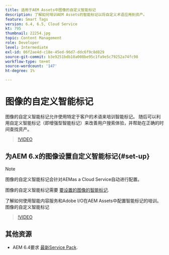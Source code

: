 ```yaml
---
title: 适用于AEM Assets中图像的自定义智能标记
description: 了解如何培训AEM Assets的智能标记以将自定义术语应用到资产。
feature: Smart Tags
version: 6.4, 6.5, Cloud Service
kt: 795
thumbnail: 22254.jpg
topic: Content Management
role: Developer
level: Intermediate
exl-id: 06f2ae4d-c18e-45ed-96d7-ddc6f9c8d829
source-git-commit: b3e9251bdb18a008be95c1fa9e5c79252a74fc98
workflow-type: tm+mt
source-wordcount: '147'
ht-degree: 1%

---
```


# 图像的自定义智能标记

图像的自定义智能标记允许使用特定于客户的术语来培训智能标记。
随后可以利用自定义智能标记（即增强型智能标记）来改善用户搜索体验，并帮助在正确的时间查找资产。

>[!VIDEO](https://video.tv.adobe.com/v/22254?quality=12&learn=on)

## 为AEM 6.x的图像设置自定义智能标记{#set-up}

>[!NOTE]
> 图像的自定义智能标记会针对AEMas a Cloud Service自动进行配置。

图像的自定义智能标记需要 [要设置的图像的智能标记](./image-smart-tags.md#set-up).

了解如何使用智能内容服务和Adobe I/O在AEM Assets中配置智能标记的培训。图像的自定义智能标记

>[!VIDEO](https://video.tv.adobe.com/v/23405?quality=12&learn=on)

## 其他资源

* AEM 6.4要求 [最新Service Pack](https://experienceleague.adobe.com/docs/experience-manager-release-information/aem-release-updates/aem-releases-updates.html#aem-64).
